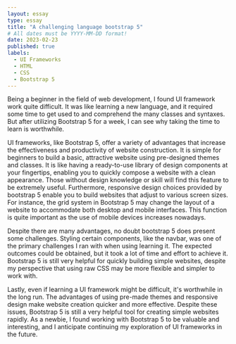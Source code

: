 ```yaml
---
layout: essay
type: essay
title: "A challenging language bootstrap 5"
# All dates must be YYYY-MM-DD format!
date: 2023-02-23
published: true
labels:
  - UI Frameworks
  - HTML
  - CSS
  - Bootstrap 5
---
```


Being a beginner in the field of web development, I found UI framework work quite difficult. It was like learning a new language, and it required some time to get used to and comprehend the many classes and syntaxes. But after utilizing Bootstrap 5 for a week, I can see why taking the time to learn is worthwhile.

UI frameworks, like Bootstrap 5, offer a variety of advantages that increase the effectiveness and productivity of website construction. It is simple for beginners to build a basic, attractive website using pre-designed themes and classes. It is like having a ready-to-use library of design components at your fingertips, enabling you to quickly compose a website with a clean appearance. Those without design knowledge or skill will find this feature to be extremely useful. Furthermore, responsive design choices provided by bootstrap 5 enable you to build websites that adjust to various screen sizes. For instance, the grid system in Bootstrap 5 may change the layout of a website to accommodate both desktop and mobile interfaces. This function is quite important as the use of mobile devices increases nowadays.

Despite there are many advantages, no doubt bootstrap 5 does present some challenges. Styling certain components, like the navbar, was one of the primary challenges I ran with when using learning it. The expected outcomes could be obtained, but it took a lot of time and effort to achieve it. Bootstrap 5 is still very helpful for quickly building simple websites, despite my perspective that using raw CSS may be more flexible and simpler to work with.

Lastly, even if learning a UI framework might be difficult, it's worthwhile in the long run. The advantages of using pre-made themes and responsive design make website creation quicker and more effective. Despite these issues, Bootstrap 5 is still a very helpful tool for creating simple websites rapidly. As a newbie, I found working with Bootstrap 5 to be valuable and interesting, and I anticipate continuing my exploration of UI frameworks in the future.
